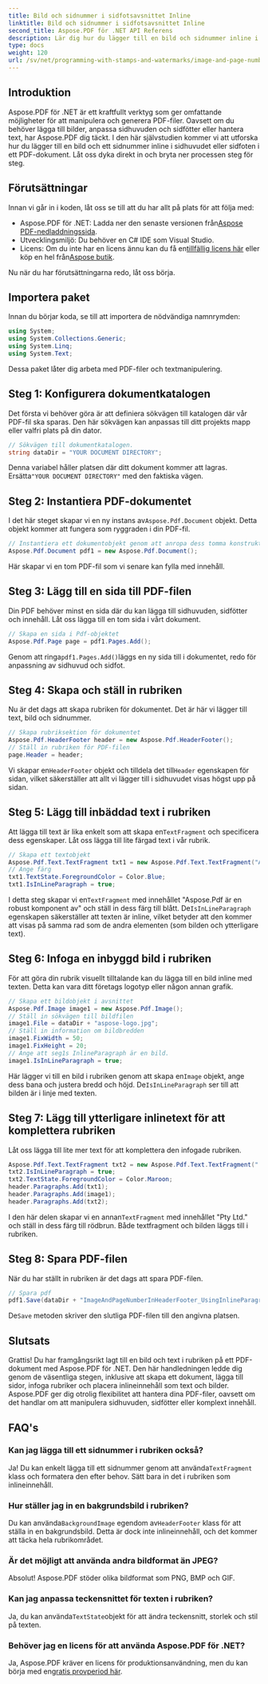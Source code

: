 ```yaml
---
title: Bild och sidnummer i sidfotsavsnittet Inline
linktitle: Bild och sidnummer i sidfotsavsnittet Inline
second_title: Aspose.PDF för .NET API Referens
description: Lär dig hur du lägger till en bild och sidnummer inline i rubriken i en PDF-fil med Aspose.PDF för .NET med denna steg-för-steg-guide.
type: docs
weight: 120
url: /sv/net/programming-with-stamps-and-watermarks/image-and-page-number-in-header-footer-section-inline/
---
```

## Introduktion

Aspose.PDF för .NET är ett kraftfullt verktyg som ger omfattande möjligheter för att manipulera och generera PDF-filer. Oavsett om du behöver lägga till bilder, anpassa sidhuvuden och sidfötter eller hantera text, har Aspose.PDF dig täckt. I den här självstudien kommer vi att utforska hur du lägger till en bild och ett sidnummer inline i sidhuvudet eller sidfoten i ett PDF-dokument. Låt oss dyka direkt in och bryta ner processen steg för steg.

## Förutsättningar

Innan vi går in i koden, låt oss se till att du har allt på plats för att följa med:

-  Aspose.PDF för .NET: Ladda ner den senaste versionen från[Aspose PDF-nedladdningssida](https://releases.aspose.com/pdf/net/).
- Utvecklingsmiljö: Du behöver en C# IDE som Visual Studio.
-  Licens: Om du inte har en licens ännu kan du få en[tillfällig licens här](https://purchase.aspose.com/temporary-license/) eller köp en hel från[Aspose butik](https://purchase.aspose.com/buy).

Nu när du har förutsättningarna redo, låt oss börja.

## Importera paket

Innan du börjar koda, se till att importera de nödvändiga namnrymden:

```csharp
using System;
using System.Collections.Generic;
using System.Linq;
using System.Text;
```

Dessa paket låter dig arbeta med PDF-filer och textmanipulering.

## Steg 1: Konfigurera dokumentkatalogen

Det första vi behöver göra är att definiera sökvägen till katalogen där vår PDF-fil ska sparas. Den här sökvägen kan anpassas till ditt projekts mapp eller valfri plats på din dator.

```csharp
// Sökvägen till dokumentkatalogen.
string dataDir = "YOUR DOCUMENT DIRECTORY";
```

 Denna variabel håller platsen där ditt dokument kommer att lagras. Ersätta`"YOUR DOCUMENT DIRECTORY"` med den faktiska vägen.

## Steg 2: Instantiera PDF-dokumentet

 I det här steget skapar vi en ny instans av`Aspose.Pdf.Document` objekt. Detta objekt kommer att fungera som ryggraden i din PDF-fil.

```csharp
// Instantiera ett dokumentobjekt genom att anropa dess tomma konstruktor
Aspose.Pdf.Document pdf1 = new Aspose.Pdf.Document();
```

Här skapar vi en tom PDF-fil som vi senare kan fylla med innehåll.

## Steg 3: Lägg till en sida till PDF-filen

Din PDF behöver minst en sida där du kan lägga till sidhuvuden, sidfötter och innehåll. Låt oss lägga till en tom sida i vårt dokument.

```csharp
// Skapa en sida i Pdf-objektet
Aspose.Pdf.Page page = pdf1.Pages.Add();
```

 Genom att ringa`pdf1.Pages.Add()`läggs en ny sida till i dokumentet, redo för anpassning av sidhuvud och sidfot.

## Steg 4: Skapa och ställ in rubriken

Nu är det dags att skapa rubriken för dokumentet. Det är här vi lägger till text, bild och sidnummer.

```csharp
// Skapa rubriksektion för dokumentet
Aspose.Pdf.HeaderFooter header = new Aspose.Pdf.HeaderFooter();
// Ställ in rubriken för PDF-filen
page.Header = header;
```

 Vi skapar en`HeaderFooter` objekt och tilldela det till`Header` egenskapen för sidan, vilket säkerställer att allt vi lägger till i sidhuvudet visas högst upp på sidan.

## Steg 5: Lägg till inbäddad text i rubriken

 Att lägga till text är lika enkelt som att skapa en`TextFragment` och specificera dess egenskaper. Låt oss lägga till lite färgad text i vår rubrik.

```csharp
// Skapa ett textobjekt
Aspose.Pdf.Text.TextFragment txt1 = new Aspose.Pdf.Text.TextFragment("Aspose.Pdf is a Robust component by");
// Ange färg
txt1.TextState.ForegroundColor = Color.Blue;
txt1.IsInLineParagraph = true;
```

 I detta steg skapar vi en`TextFragment` med innehållet "Aspose.Pdf är en robust komponent av" och ställ in dess färg till blått. De`IsInLineParagraph` egenskapen säkerställer att texten är inline, vilket betyder att den kommer att visas på samma rad som de andra elementen (som bilden och ytterligare text).

## Steg 6: Infoga en inbyggd bild i rubriken

För att göra din rubrik visuellt tilltalande kan du lägga till en bild inline med texten. Detta kan vara ditt företags logotyp eller någon annan grafik.

```csharp
// Skapa ett bildobjekt i avsnittet
Aspose.Pdf.Image image1 = new Aspose.Pdf.Image();
// Ställ in sökvägen till bildfilen
image1.File = dataDir + "aspose-logo.jpg";
// Ställ in information om bildbredden
image1.FixWidth = 50;
image1.FixHeight = 20;
// Ange att seg1s InlineParagraph är en bild.
image1.IsInLineParagraph = true;
```

 Här lägger vi till en bild i rubriken genom att skapa en`Image` objekt, ange dess bana och justera bredd och höjd. De`IsInLineParagraph` ser till att bilden är i linje med texten.

## Steg 7: Lägg till ytterligare inlinetext för att komplettera rubriken

Låt oss lägga till lite mer text för att komplettera den infogade rubriken.

```csharp
Aspose.Pdf.Text.TextFragment txt2 = new Aspose.Pdf.Text.TextFragment(" Pty Ltd.");
txt2.IsInLineParagraph = true;
txt2.TextState.ForegroundColor = Color.Maroon;
header.Paragraphs.Add(txt1);
header.Paragraphs.Add(image1);
header.Paragraphs.Add(txt2);
```

 I den här delen skapar vi en annan`TextFragment` med innehållet "Pty Ltd." och ställ in dess färg till rödbrun. Både textfragment och bilden läggs till i rubriken.

## Steg 8: Spara PDF-filen

När du har ställt in rubriken är det dags att spara PDF-filen.

```csharp
// Spara pdf
pdf1.Save(dataDir + "ImageAndPageNumberInHeaderFooter_UsingInlineParagraph_out.pdf");
```

 De`Save` metoden skriver den slutliga PDF-filen till den angivna platsen.

## Slutsats

Grattis! Du har framgångsrikt lagt till en bild och text i rubriken på ett PDF-dokument med Aspose.PDF för .NET. Den här handledningen ledde dig genom de väsentliga stegen, inklusive att skapa ett dokument, lägga till sidor, infoga rubriker och placera inlineinnehåll som text och bilder. Aspose.PDF ger dig otrolig flexibilitet att hantera dina PDF-filer, oavsett om det handlar om att manipulera sidhuvuden, sidfötter eller komplext innehåll. 

## FAQ's

### Kan jag lägga till ett sidnummer i rubriken också?
 Ja! Du kan enkelt lägga till ett sidnummer genom att använda`TextFragment` klass och formatera den efter behov. Sätt bara in det i rubriken som inlineinnehåll.

### Hur ställer jag in en bakgrundsbild i rubriken?
 Du kan använda`BackgroundImage` egendom av`HeaderFooter` klass för att ställa in en bakgrundsbild. Detta är dock inte inlineinnehåll, och det kommer att täcka hela rubrikområdet.

### Är det möjligt att använda andra bildformat än JPEG?
Absolut! Aspose.PDF stöder olika bildformat som PNG, BMP och GIF.

### Kan jag anpassa teckensnittet för texten i rubriken?
 Ja, du kan använda`TextState`objekt för att ändra teckensnitt, storlek och stil på texten.

### Behöver jag en licens för att använda Aspose.PDF för .NET?
 Ja, Aspose.PDF kräver en licens för produktionsanvändning, men du kan börja med en[gratis provperiod här](https://releases.aspose.com/).